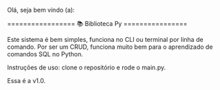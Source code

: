 Olá, seja bem vindo (a):

================= 📚 Biblioteca Py ================

Este sistema é bem simples, funciona no CLI ou terminal por linha de comando. 
Por ser um CRUD, funciona muito bem para o aprendizado de comandos SQL no Python.

Instruções de uso: clone o repositório e rode o main.py.

Essa é a v1.0.
